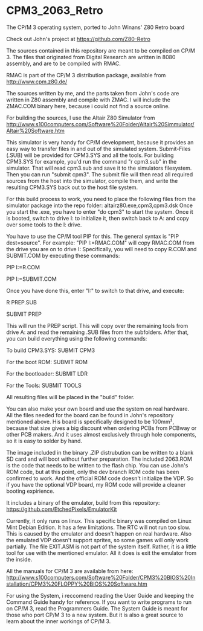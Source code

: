 # CPM3_2063_Retro
The CP/M 3 operating system, ported to John Winans' Z80 Retro board

Check out John's project at https://github.com/Z80-Retro

The sources contained in this repository are meant to be compiled on CP/M 3.
The files that originated from Digital Research are written in 8080 assembly, 
and are to be compiled with RMAC.

RMAC is part of the CP/M 3 distribution package, available from http://www.cpm.z80.de/

The sources written by me, and the parts taken from John's code are written 
in Z80 assembly and compile with ZMAC. I will include the ZMAC.COM binary 
here, because i could not find a source online.

For building the sources, I use the Altair Z80 Simulator from 
http://www.s100computers.com/Software%20Folder/Altair%20Simmulator/Altair%20Software.htm

This simulator is very handy for CP/M development, because it provides an easy way to transfer files in and out of the simulated system.
Submit-Files (.SUB) will be provided for CPM3.SYS and all the tools. For building CPM3.SYS for example, 
you'd run the command "r cpm3.sub" in the simulator. That will read cpm3.sub and save it to the simulators filesystem.
Then you can run "submit cpm3". The submit file will then read all required sources from the host into the simulator,
compile them, and write the resulting CPM3.SYS back out to the host file system.

For this build process to work, you need to place the following files from the simulator package into the repo folder:
altairz80.exe,cpm3,cpm3.dsk
Once you start the .exe, you have to enter "do cpm3" to start the system.
Once it is booted, switch to drive I: to initialize it, then switch back to A: and copy over some tools to the I: drive.

You have to use the CP/M tool PIP for this. The general syntax is "PIP dest=source".
For example: "PIP I:=RMAC.COM" will copy RMAC.COM from the drive you are on to drive I:
Specifically, you will need to copy R.COM and SUBMIT.COM by executing these commands:

PIP I:=R.COM

PIP I:=SUBMIT.COM


Once you have done this, enter "I:" to switch to that drive, and execute:

R PREP.SUB

SUBMIT PREP


This will run the PREP script. This will copy over the remaining tools from drive A: and read the remaining .SUB files from the subfolders.
After that, you can build everything using the following commands:

To build CPM3.SYS:   SUBMIT CPM3

For the boot ROM:    SUBMIT ROM

For the bootloader:  SUBMIT LDR

For the Tools:       SUBMIT TOOLS

All resulting files will be placed in the "build" folder.


You can also make your own board and use the system on real hardware. All the files needed for the board can be found in John's repository mentioned above.
His board is specifically designed to be 100mm², because that size gives a big discount when ordering PCBs from PCBway or other PCB makers. 
And it uses almost exclusively through hole components, so it is easy to solder by hand.

The image included in the binary .ZIP distrubution can be written to a blank SD card and will boot without further preparation. 
The included 2063.ROM is the code that needs to be written to the flash chip. You can use John's ROM code, but at this point, 
only the dev branch ROM code has been confirmed to work. And the official ROM code doesn't initialize the VDP. So if you have the optional VDP board, 
my ROM code will provide a cleaner booting expirience.

It includes a binary of the emulator, build from this repository:
https://github.com/EtchedPixels/EmulatorKit

Currently, it only runs on linux. This specific binary was compiled on Linux Mint Debian Edition.
It has a few limitations. The RTC will not run too slow. This is caused by the emulator and doesn't happen on real hardware. 
Also the emulated VDP doesn't support sprites, so some games will only work partially.
The file EXIT.ASM is not part of the system itself. Rather, it is a little tool for use with the mentioned emulator. 
All it does is exit the emulator from the inside.

All the manuals for CP/M 3 are available from here: http://www.s100computers.com/Software%20Folder/CPM3%20BIOS%20Installation/CPM3%20FLOPPY%20BIOS%20Software.htm

For using the System, i reccomend reading the User Guide and keeping the Command Guide handy for reference.
If you want to write programs to run on CP/M 3, read the Programmers Guide.
The System Guide is meant for those who port CP/M 3 to a new system. But it is also a great source to learn about the inner workings of CP/M 3.
